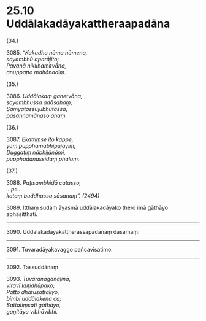 

# 25.10 Uddālakadāyakattheraapadāna



(34.)

3085\. _“Kakudho nāma nāmena,_  
_sayambhū aparājito;_  
_Pavanā nikkhamitvāna,_  
_anuppatto mahānadiṃ._  


(35.)

3086\. _Uddālakaṃ gahetvāna,_  
_sayambhussa adāsahaṃ;_  
_Saṃyatassujubhūtassa,_  
_pasannamānaso ahaṃ._  


(36.)

3087\. _Ekattiṃse ito kappe,_  
_yaṃ pupphamabhipūjayiṃ;_  
_Duggatiṃ nābhijānāmi,_  
_pupphadānassidaṃ phalaṃ._  


(37.)

3088\. _Paṭisambhidā catasso,_  
_…pe…_  
_kataṃ buddhassa sāsanaṃ”. (2494)_  


3089\. Itthaṃ sudaṃ āyasmā uddālakadāyako thero imā gāthāyo abhāsitthāti.

---

3090\. Uddālakadāyakattherassāpadānaṃ dasamaṃ.



---

3091\. Tuvaradāyakavaggo pañcavīsatimo.



---

3092\. Tassuddānaṃ



3093\. _Tuvaranāganaḷinā,_  
_viravī kuṭidhūpako;_  
_Patto dhātusattaliyo,_  
_bimbi uddālakena ca;_  
_Sattatiṃsati gāthāyo,_  
_gaṇitāyo vibhāvibhi._  




